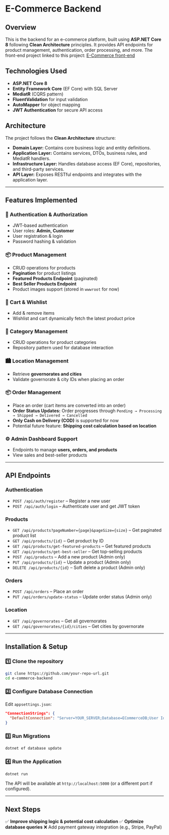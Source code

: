 # E-Commerce Backend

## Overview
This is the backend for an e-commerce platform, built using **ASP.NET Core 8** following **Clean Architecture** principles. 
It provides API endpoints for product management, authentication, order processing, and more.
The front-end project linked to this project: [E-Commerce front-end](https://github.com/omar-salah-elshafey/ecommerce-frontend)

## Technologies Used
- **ASP.NET Core 8**
- **Entity Framework Core** (EF Core) with SQL Server
- **MediatR** (CQRS pattern)
- **FluentValidation** for input validation
- **AutoMapper** for object mapping
- **JWT Authentication** for secure API access

## Architecture
The project follows the **Clean Architecture** structure:

- **Domain Layer:** Contains core business logic and entity definitions.
- **Application Layer:** Contains services, DTOs, business rules, and MediatR handlers.
- **Infrastructure Layer:** Handles database access (EF Core), repositories, and third-party services.
- **API Layer:** Exposes RESTful endpoints and integrates with the application layer.

---

## Features Implemented

### 🔐 Authentication & Authorization
- JWT-based authentication
- User roles: **Admin, Customer**
- User registration & login
- Password hashing & validation

### 📦 Product Management
- CRUD operations for products
- **Pagination** for product listings
- **Featured Products Endpoint** (paginated)
- **Best Seller Products Endpoint**
- Product images support (stored in `wwwroot` for now)

### 🛒 Cart & Wishlist
- Add & remove items
- Wishlist and cart dynamically fetch the latest product price

### 📂 Category Management
- CRUD operations for product categories
- Repository pattern used for database interaction

### 🏙️ Location Management
- Retrieve **governorates and cities**
- Validate governorate & city IDs when placing an order

### 📦 Order Management
- Place an order (cart items are converted into an order)
- **Order Status Updates:** Order progresses through `Pending → Processing → Shipped → Delivered → Cancelled`
- **Only Cash on Delivery (COD)** is supported for now
- Potential future feature: **Shipping cost calculation based on location**

### ⚙️ Admin Dashboard Support
- Endpoints to manage **users, orders, and products**
- View sales and best-seller products

---

## API Endpoints
### Authentication
- `POST /api/auth/register` – Register a new user
- `POST /api/auth/login` – Authenticate user and get JWT token

### Products
- `GET /api/products?pageNumber={page}&pageSize={size}` – Get paginated product list
- `GET /api/products/{id}` – Get product by ID
- `GET /api/products/get-featured-products` – Get featured products
- `GET /api/products/get-best-seller` – Get top-selling products
- `POST /api/products` – Add a new product (Admin only)
- `PUT /api/products/{id}` – Update a product (Admin only)
- `DELETE /api/products/{id}` – Soft delete a product (Admin only)

### Orders
- `POST /api/orders` – Place an order
- `PUT /api/orders/update-status` – Update order status (Admin only)

### Location
- `GET /api/governorates` – Get all governorates
- `GET /api/governorates/{id}/cities` – Get cities by governorate

---

## Installation & Setup
### 1️⃣ Clone the repository
```bash
git clone https://github.com/your-repo-url.git
cd e-commerce-backend
```
### 2️⃣ Configure Database Connection
Edit `appsettings.json`:
```json
"ConnectionStrings": {
  "DefaultConnection": "Server=YOUR_SERVER;Database=ECommerceDB;User Id=YOUR_USER;Password=YOUR_PASSWORD;"
}
```
### 3️⃣ Run Migrations
```bash
dotnet ef database update
```
### 4️⃣ Run the Application
```bash
dotnet run
```
The API will be available at `http://localhost:5000` (or a different port if configured).

---

## Next Steps
✅ **Improve shipping logic & potential cost calculation**
✅ **Optimize database queries**
❌ Add payment gateway integration (e.g., Stripe, PayPal)

